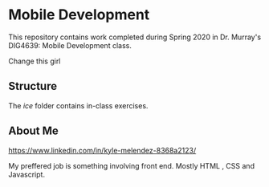 # Mobile Development
This repository contains work completed during Spring 2020 in Dr. Murray's DIG4639: Mobile Development class.

Change this girl


## Structure
The *ice* folder contains in-class exercises. 

## About Me
https://www.linkedin.com/in/kyle-melendez-8368a2123/

My preffered job is something involving front end. Mostly HTML , CSS and Javascript.

